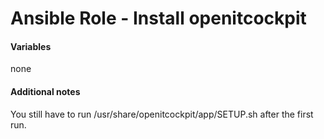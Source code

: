 # Ansible Role - Install openitcockpit

#### Variables

none

#### Additional notes

You still have to run /usr/share/openitcockpit/app/SETUP.sh after the first run.
